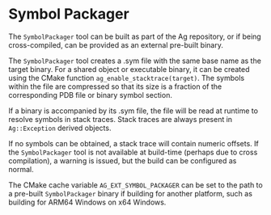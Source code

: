 # Symbol Packager

The `SymbolPackager` tool can be built as part of the Ag repository, or if
being cross-compiled, can be provided as an external pre-built binary.

The `SymbolPackager` tool creates a .sym file with the same base name as
the target binary. For a shared object or executable binary, it can be
created using the CMake function `ag_enable_stacktrace(target)`. The
symbols within the file are compressed so that its size is a fraction of
the corresponding PDB file or binary symbol section.

If a binary is accompanied by its .sym file, the file will be read at
runtime to resolve symbols in stack traces. Stack traces are always
present in `Ag::Exception` derived objects.

If no symbols can be obtained, a stack trace will contain numeric
offsets. If the `SymbolPackager` tool is not available at build-time
(perhaps due to cross compilation), a warning is issued, but the build
can be configured as normal.

The CMake cache variable `AG_EXT_SYMBOL_PACKAGER` can be set to the path to a
pre-built `SymbolPackager` binary if building for another platform, such
as building for ARM64 Windows on x64 Windows.